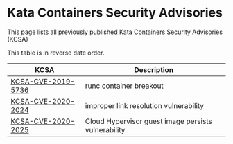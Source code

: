 # Kata Containers Security Advisories

This page lists all previously published Kata Containers Security Advisories (KCSA)

This table is in reverse date order.

| KCSA                                             | Description                  |
| ------------------------------------------------ | ---------------------------- |
| [KCSA-CVE-2019-5736](KCSA/KCSA-CVE-2019-5736.md) | runc container breakout      |
| [KCSA-CVE-2020-2024](KCSA/KCSA-CVE-2020-2024.md) | improper link resolution vulnerability |
| [KCSA-CVE-2020-2025](KCSA/KCSA-CVE-2020-2025.md) | Cloud Hypervisor guest image persists vulnerability |
